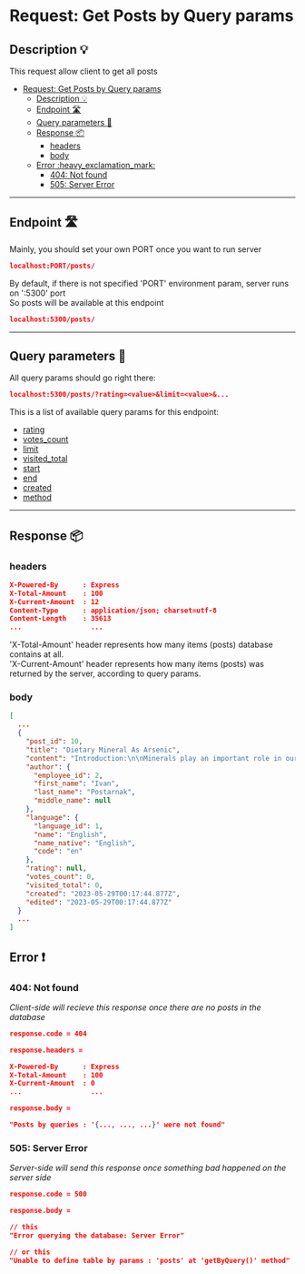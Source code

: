 # Request: Get Posts by Query params

## Description :bulb:
This request allow client to get all posts  
- [Request: Get Posts by Query params](#request-get-posts-by-query-params)
  - [Description :bulb:](#description-bulb)
  - [Endpoint :motorway:](#endpoint-motorway)
  - [Query parameters :pencil:](#query-parameters-pencil)
  - [Response :package:](#response-package)
    - [headers](#headers)
    - [body](#body)
  - [Error :heavy\_exclamation\_mark:](#error-heavy_exclamation_mark)
    - [404: Not found](#404-not-found)
    - [505: Server Error](#505-server-error)
----

## Endpoint :motorway:
Mainly, you should set your own PORT once you want to run server
```json
localhost:PORT/posts/
```
By default, if there is not specified 'PORT' environment param, server runs on ':5300' port    
So posts will be available at this endpoint
```json
localhost:5300/posts/
```
----

## Query parameters :pencil:
All query params should go right there:
```json
localhost:5300/posts/?rating=<value>&limit=<value>&...
```
This is a list of available query params for this endpoint:
- [rating](../query.md#rating)
- [votes_count](../query.md#votes_count)
- [limit](../query.md#limit)
- [visited_total](../query.md#visited_total)
- [start](../query.md#start)
- [end](../query.md#end)
- [created](../query.md#created)
- [method](../query.md#method)

----

## Response :package:
### headers
```json
X-Powered-By      : Express
X-Total-Amount    : 100
X-Current-Amount  : 12
Content-Type      : application/json; charset=utf-8
Content-Length    : 35613
...                 ...
```
'X-Total-Amount' header represents how many items (posts) database contains at all.    
'X-Current-Amount' header represents how many items (posts) was returned by the server, according to query params.
### body
```json
[
  ...
  {
    "post_id": 10,
    "title": "Dietary Mineral As Arsenic",
    "content": "Introduction:\n\nMinerals play an important role in our health, and many of them are necessary for the normal functioning of our body. One of these ... body. However, it is recommended to follow the recommendations of nutrition experts and not exceed the recommended dose in order to avoid negative health consequences.",
    "author": {
      "employee_id": 2,
      "first_name": "Ivan",
      "last_name": "Postarnak",
      "middle_name": null
    },
    "language": {
      "language_id": 1,
      "name": "English",
      "name_native": "English",
      "code": "en"
    },
    "rating": null,
    "votes_count": 0,
    "visited_total": 0,
    "created": "2023-05-29T00:17:44.877Z",
    "edited": "2023-05-29T00:17:44.877Z"
  }
  ...
]
```
## Error :heavy_exclamation_mark:
### 404: Not found
*Client-side will recieve this response once there are no posts in the database*
```json
response.code = 404
```
```json
response.headers =

X-Powered-By      : Express
X-Total-Amount    : 100
X-Current-Amount  : 0
...                 ...
```
```json
response.body =

"Posts by queries : '{..., ..., ...}' were not found"
```
### 505: Server Error
*Server-side will send this response once something bad happened on the server side*
```json
response.code = 500
```
```json
response.body =

// this
"Error querying the database: Server Error"

// or this
"Unable to define table by params : 'posts' at 'getByQuery()' method"
```